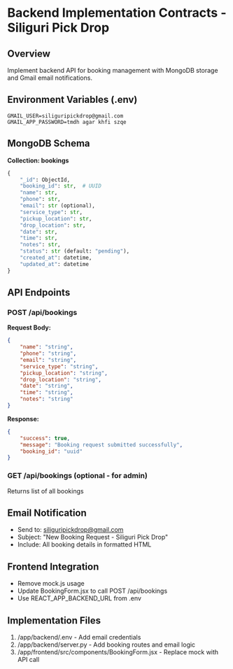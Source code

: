 # Backend Implementation Contracts - Siliguri Pick Drop

## Overview
Implement backend API for booking management with MongoDB storage and Gmail email notifications.

## Environment Variables (.env)
```
GMAIL_USER=siliguripickdrop@gmail.com
GMAIL_APP_PASSWORD=tmdh agar khfi szqe
```

## MongoDB Schema
**Collection: bookings**
```python
{
    "_id": ObjectId,
    "booking_id": str,  # UUID
    "name": str,
    "phone": str,
    "email": str (optional),
    "service_type": str,
    "pickup_location": str,
    "drop_location": str,
    "date": str,
    "time": str,
    "notes": str,
    "status": str (default: "pending"),
    "created_at": datetime,
    "updated_at": datetime
}
```

## API Endpoints

### POST /api/bookings
**Request Body:**
```json
{
    "name": "string",
    "phone": "string",
    "email": "string",
    "service_type": "string",
    "pickup_location": "string",
    "drop_location": "string",
    "date": "string",
    "time": "string",
    "notes": "string"
}
```

**Response:**
```json
{
    "success": true,
    "message": "Booking request submitted successfully",
    "booking_id": "uuid"
}
```

### GET /api/bookings (optional - for admin)
Returns list of all bookings

## Email Notification
- Send to: siliguripickdrop@gmail.com
- Subject: "New Booking Request - Siliguri Pick Drop"
- Include: All booking details in formatted HTML

## Frontend Integration
- Remove mock.js usage
- Update BookingForm.jsx to call POST /api/bookings
- Use REACT_APP_BACKEND_URL from .env

## Implementation Files
1. /app/backend/.env - Add email credentials
2. /app/backend/server.py - Add booking routes and email logic
3. /app/frontend/src/components/BookingForm.jsx - Replace mock with API call
